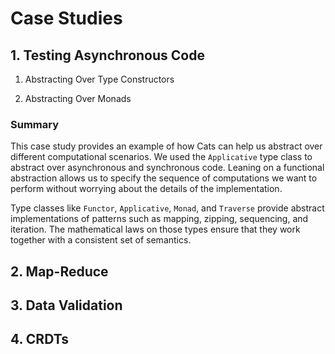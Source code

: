 # Case Studies


## 1. Testing Asynchronous Code

1. Abstracting Over Type Constructors

2. Abstracting Over Monads

### Summary

This case study provides an example of how Cats can help us abstract over different computational scenarios. We used
the `Applicative` type class to abstract over asynchronous and synchronous code. Leaning on a functional abstraction
allows us to specify the sequence of computations we want to perform without worrying about the details of the
implementation.

Type classes like `Functor`, `Applicative`, `Monad`, and `Traverse` provide abstract implementations of patterns 
such as mapping, zipping, sequencing, and iteration. The mathematical laws on those types ensure that they work 
together with a consistent set of semantics.

## 2. Map-Reduce

## 3. Data Validation

## 4. CRDTs

